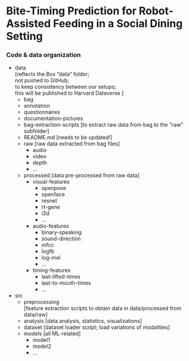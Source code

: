 # Bite-Timing Prediction for Robot-Assisted Feeding in a Social Dining Setting


### Code & data organization

* data  \
[reflects the Box “data” folder;  \
not pushed to GitHub;  \
to keep consistency between our setups;  \
this will be published to Harvard Dataverse ]
    * bag
    * annotation
    * questionnaires
    * documentation-pictures
    * bag-extraction-scripts [to extract raw data from bag to the “raw” subfolder]
    * README.md [needs to be updated!]
    * raw [raw data extracted from bag files]
        * audio
        * video
        * depth
        * …
    * processed [data pre-processed from raw data]
        * visual-features
            * openpose
            * openface
            * resnet
            * rt-gene
            * i3d
            * …
        * audio-features
            * binary-speaking
            * sound-direction
            * mfcc
            * logfb
            * log-mel
            * …
        * timing-features
            * last-lifted-times
            * last-to-mouth-times
            * …
* src
    * preprocessing  \
[feature extraction scripts to obtain data in data/processed from data/raw]
    * analysis [data analysis, statistics, visualizations]
    * dataset [dataset loader script; load variations of modalities]
    * models [all ML-related]
        * model1
        * model2
        * …

